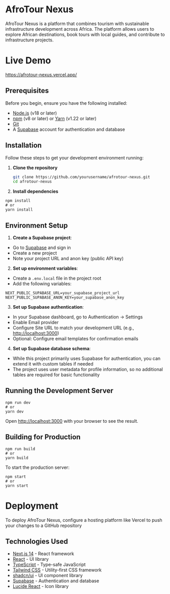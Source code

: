 # AfroTour Nexus

AfroTour Nexus is a platform that combines tourism with sustainable infrastructure development across Africa. The platform allows users to explore African destinations, book tours with local guides, and contribute to infrastructure projects.
# Live Demo
https://afrotour-nexus.vercel.app/


## Prerequisites

Before you begin, ensure you have the following installed:
- [Node.js](https://nodejs.org/) (v18 or later)
- [npm](https://www.npmjs.com/) (v8 or later) or [Yarn](https://yarnpkg.com/) (v1.22 or later)
- [Git](https://git-scm.com/)
- A [Supabase](https://supabase.com/) account for authentication and database

## Installation

Follow these steps to get your development environment running:

1. **Clone the repository**
   ```bash
   git clone https://github.com/yourusername/afrotour-nexus.git
   cd afrotour-nexus


2. **Install dependencies**

```shellscript
npm install
# or
yarn install
```




## Environment Setup

1. **Create a Supabase project**:

- Go to [Supabase](https://supabase.com/) and sign in
- Create a new project
- Note your project URL and anon key (public API key)



2. **Set up environment variables**:

- Create a `.env.local` file in the project root
- Add the following variables:


```plaintext
NEXT_PUBLIC_SUPABASE_URL=your_supabase_project_url
NEXT_PUBLIC_SUPABASE_ANON_KEY=your_supabase_anon_key
```


3. **Set up Supabase authentication**:

- In your Supabase dashboard, go to Authentication → Settings
- Enable Email provider
- Configure Site URL to match your development URL (e.g., [http://localhost:3000](http://localhost:3000))
- Optional: Configure email templates for confirmation emails



4. **Set up Supabase database schema**:

- While this project primarily uses Supabase for authentication, you can extend it with custom tables if needed
- The project uses user metadata for profile information, so no additional tables are required for basic functionality






## Running the Development Server

```shellscript
npm run dev
# or
yarn dev
```

Open [http://localhost:3000](http://localhost:3000) with your browser to see the result.

## Building for Production

```shellscript
npm run build
# or
yarn build
```

To start the production server:

```shellscript
npm start
# or
yarn start
```

# Deployment
To deploy AfroTour Nexus, configure a hosting platform like Vercel to push your changes to a GitHub repository

## Technologies Used

- [Next.js 14](https://nextjs.org/) - React framework
- [React](https://reactjs.org/) - UI library
- [TypeScript](https://www.typescriptlang.org/) - Type-safe JavaScript
- [Tailwind CSS](https://tailwindcss.com/) - Utility-first CSS framework
- [shadcn/ui](https://ui.shadcn.com/) - UI component library
- [Supabase](https://supabase.com/) - Authentication and database
- [Lucide React](https://lucide.dev/) - Icon library
